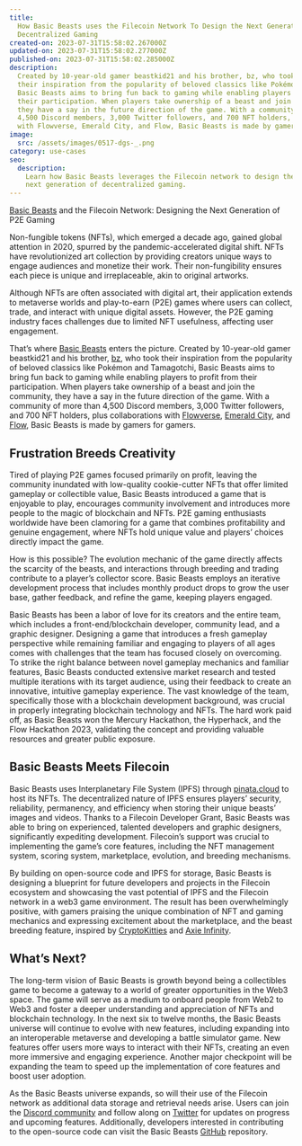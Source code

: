 ```yaml
---
title:
  How Basic Beasts uses the Filecoin Network To Design the Next Generation of
  Decentralized Gaming
created-on: 2023-07-31T15:58:02.267000Z
updated-on: 2023-07-31T15:58:02.277000Z
published-on: 2023-07-31T15:58:02.285000Z
description:
  Created by 10-year-old gamer beastkid21 and his brother, bz, who took
  their inspiration from the popularity of beloved classics like Pokémon and Tamagotchi,
  Basic Beasts aims to bring fun back to gaming while enabling players to profit from
  their participation. When players take ownership of a beast and join the community,
  they have a say in the future direction of the game. With a community of more than
  4,500 Discord members, 3,000 Twitter followers, and 700 NFT holders, plus collaborations
  with Flowverse, Emerald City, and Flow, Basic Beasts is made by gamers for gamers.
image:
  src: /assets/images/0517-dgs-_.png
category: use-cases
seo:
  description:
    Learn how Basic Beasts leverages the Filecoin network to design the
    next generation of decentralized gaming.
---
```


[Basic Beasts](/ecosystem-explorer/basic-beasts) and the Filecoin Network: Designing the Next Generation of P2E Gaming

Non-fungible tokens (NFTs), which emerged a decade ago, gained global attention in 2020, spurred by the pandemic-accelerated digital shift. NFTs have revolutionized art collection by providing creators unique ways to engage audiences and monetize their work. Their non-fungibility ensures each piece is unique and irreplaceable, akin to original artworks.

Although NFTs are often associated with digital art, their application extends to metaverse worlds and play-to-earn (P2E) games where users can collect, trade, and interact with unique digital assets. However, the P2E gaming industry faces challenges due to limited NFT usefulness, affecting user engagement.

That’s where [Basic Beasts](https://www.basicbeasts.io/) enters the picture. Created by 10-year-old gamer beastkid21 and his brother, [bz](https://twitter.com/bz_bbclub), who took their inspiration from the popularity of beloved classics like Pokémon and Tamagotchi, Basic Beasts aims to bring fun back to gaming while enabling players to profit from their participation. When players take ownership of a beast and join the community, they have a say in the future direction of the game. With a community of more than 4,500 Discord members, 3,000 Twitter followers, and 700 NFT holders, plus collaborations with [Flowverse](https://www.flowverse.co/), [Emerald City](https://docs.ecdao.org/), and [Flow](https://flow.com/), Basic Beasts is made by gamers for gamers.

## Frustration Breeds Creativity

Tired of playing P2E games focused primarily on profit, leaving the community inundated with low-quality cookie-cutter NFTs that offer limited gameplay or collectible value, Basic Beasts introduced a game that is enjoyable to play, encourages community involvement and introduces more people to the magic of blockchain and NFTs. P2E gaming enthusiasts worldwide have been clamoring for a game that combines profitability and genuine engagement, where NFTs hold unique value and players’ choices directly impact the game.

How is this possible? The evolution mechanic of the game directly affects the scarcity of the beasts, and interactions through breeding and trading contribute to a player’s collector score. Basic Beasts employs an iterative development process that includes monthly product drops to grow the user base, gather feedback, and refine the game, keeping players engaged.

Basic Beasts has been a labor of love for its creators and the entire team, which includes a front-end/blockchain developer, community lead, and a graphic designer. Designing a game that introduces a fresh gameplay perspective while remaining familiar and engaging to players of all ages comes with challenges that the team has focused closely on overcoming. To strike the right balance between novel gameplay mechanics and familiar features, Basic Beasts conducted extensive market research and tested multiple iterations with its target audience, using their feedback to create an innovative, intuitive gameplay experience. The vast knowledge of the team, specifically those with a blockchain development background, was crucial in properly integrating blockchain technology and NFTs. The hard work paid off, as Basic Beasts won the Mercury Hackathon, the Hyperhack, and the Flow Hackathon 2023, validating the concept and providing valuable resources and greater public exposure.

## Basic Beasts Meets Filecoin

Basic Beasts uses Interplanetary File System (IPFS) through [pinata.cloud](https://www.pinata.cloud/) to host its NFTs. The decentralized nature of IPFS ensures players’ security, reliability, permanency, and efficiency when storing their unique beasts’ images and videos. Thanks to a Filecoin Developer Grant, Basic Beasts was able to bring on experienced, talented developers and graphic designers, significantly expediting development. Filecoin’s support was crucial to implementing the game’s core features, including the NFT management system, scoring system, marketplace, evolution, and breeding mechanisms.

By building on open-source code and IPFS for storage, Basic Beasts is  designing a blueprint for future developers and projects in the Filecoin ecosystem and showcasing the vast potential of IPFS and the Filecoin network in a web3 game environment. The result has been overwhelmingly positive, with gamers praising the unique combination of NFT and gaming mechanics and expressing excitement about the marketplace, and the beast breeding feature, inspired by [CryptoKitties](https://www.cryptokitties.co/) and [Axie Infinity](https://axieinfinity.com/).

## What’s Next?

The long-term vision of Basic Beasts is growth beyond being a collectibles game to become a gateway to a world of greater opportunities in the Web3 space. The game will serve as a medium to onboard people from Web2 to Web3 and foster a deeper understanding and appreciation of NFTs and blockchain technology. In the next six to twelve months, the Basic Beasts universe will continue to evolve with new features, including expanding into an interoperable metaverse and developing a battle simulator game. New features offer users more ways to interact with their NFTs, creating an even more immersive and engaging experience. Another major checkpoint will be expanding the team to speed up the implementation of core features and boost user adoption.

As the Basic Beasts universe expands, so will their use of the Filecoin network as additional data storage and retrieval needs arise. Users can join the [Discord community](https://discord.gg/xgFtWhwSaR) and follow along on [Twitter](https://twitter.com/basicbeastsnft) for updates on progress and upcoming features. Additionally, developers interested in contributing to the open-source code can visit the Basic Beasts [GitHub](https://github.com/basicbeasts) repository.
